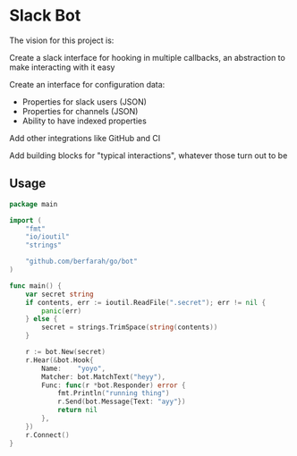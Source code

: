 # Slack Bot

The vision for this project is:

Create a slack interface for hooking in multiple callbacks, an abstraction to
make interacting with it easy

Create an interface for configuration data:
- Properties for slack users (JSON)
- Properties for channels (JSON)
- Ability to have indexed properties

Add other integrations like GitHub and CI

Add building blocks for "typical interactions", whatever those turn out to be

## Usage

```go
package main

import (
	"fmt"
	"io/ioutil"
	"strings"

	"github.com/berfarah/go/bot"
)

func main() {
	var secret string
	if contents, err := ioutil.ReadFile(".secret"); err != nil {
		panic(err)
	} else {
		secret = strings.TrimSpace(string(contents))
	}

	r := bot.New(secret)
	r.Hear(&bot.Hook{
		Name:    "yoyo",
		Matcher: bot.MatchText("heyy"),
		Func: func(r *bot.Responder) error {
			fmt.Println("running thing")
			r.Send(bot.Message{Text: "ayy"})
			return nil
		},
	})
	r.Connect()
}
```
